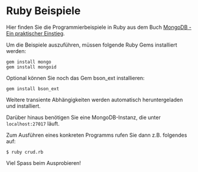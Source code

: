 # Ruby Beispiele #
Hier finden Sie die Programmierbeispiele in Ruby aus dem Buch [MongoDB - Ein praktischer Einstieg](../README.md).

Um die Beispiele auszuführen, müssen folgende Ruby Gems installiert werden:

	gem install mongo
	gem install mongoid

Optional können Sie noch das Gem bson_ext installieren:

	gem install bson_ext

Weitere transiente Abhängigkeiten werden automatisch heruntergeladen und installiert.

Darüber hinaus benötigen Sie eine MongoDB-Instanz, die unter <code>localhost:27017</code> läuft.

Zum Ausführen eines konkreten Programms rufen Sie dann z.B. folgendes auf:

	$ ruby crud.rb

Viel Spass beim Ausprobieren!